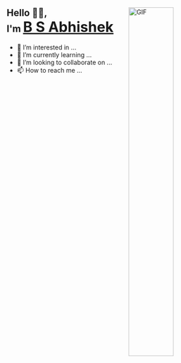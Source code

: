 <section id="introduction">
  <img align="right" alt="GIF" width="45%" src="https://github.com/mastrero/assets/raw/main/mastrero/Myself.gif" />
  <h1>Hello 👋🏻,<br>I'm 
  <a style="font-size: 2rem;" href="https://bsabhishek.site">B S Abhishek</a>
  </h1>
</section>

- 👀 I’m interested in ...
- 🌱 I’m currently learning ...
- 💞️ I’m looking to collaborate on ...
- 📫 How to reach me ...

<!---
Abhishekbestha/Abhishekbestha is a ✨ special ✨ repository because its `README.md` (this file) appears on your GitHub profile.
You can click the Preview link to take a look at your changes.
--->
